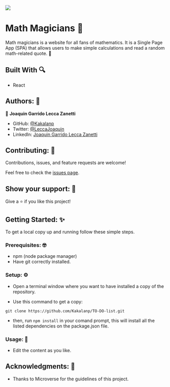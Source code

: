 ![](https://wakatime.com/badge/user/be79098d-c59e-407c-8952-0f274bb9e265/project/9438b844-da0b-41b9-ad7f-ba6796f8beb7.svg)

# Math Magicians 🧮

 Math magicians is a website for all fans of mathematics. It is a Single Page App (SPA) that allows users to make simple calculations and read a random math-related quote. 🧐

## Built With 🔍

- React

## Authors: 👋

👤 **Joaquin Garrido Lecca Zanetti**

- GitHub: [@Kakalanp](https://github.com/Kakalanp)
- Twitter: [@LeccaJoaquin](https://twitter.com/LeccaJoaquin)
- LinkedIn: [Joaquin Garrido Lecca Zanetti](https://www.linkedin.com/in/joaquín-garrido-lecca-zanetti-623583204)

## Contributing: 🤝

Contributions, issues, and feature requests are welcome!

Feel free to check the [issues page](../../issues/).

## Show your support: 🌟

Give a ⭐️ if you like this project!

## Getting Started: ✨

To get a local copy up and running follow these simple steps.

### Prerequisites: 🤓

- npm (node package manager)
- Have git correctly installed.

### Setup: ⚙️

- Open a terminal window where you want to have installed a copy of the repository.

- Use this command to get a copy:
```
git clone https://github.com/Kakalanp/TO-DO-list.git
```

- then, run `npm install` in your comand prompt, this will install all the listed dependencies on the package.json file.

### Usage: 🎉

- Edit the content as you like.

## Acknowledgments: 📝

- Thanks to Microverse for the guidelines of this project.
